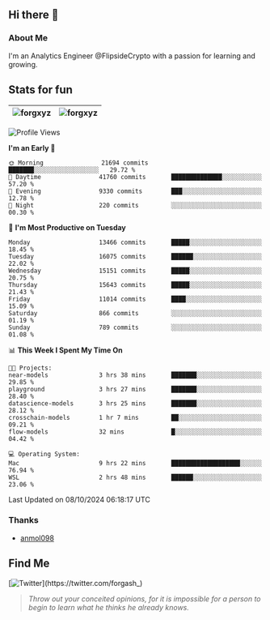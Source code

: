 ## Hi there 👋

### About Me

I'm an Analytics Engineer @FlipsideCrypto with a passion for learning and growing.
  
## Stats for fun

| <img align="center" src="https://github-readme-streak-stats.herokuapp.com/?user=forgxyz&theme=tokyonight" alt="forgxyz" /> | <img align="center" src="https://github-readme-stats.vercel.app/api?username=forgxyz&theme=tokyonight&show_icons=true" alt="forgxyz" /> |
| ------------- |------------- |


<!--START_SECTION:waka-->
![Profile Views](http://img.shields.io/badge/Profile%20Views-0-blue)

**I'm an Early 🐤** 

```text
🌞 Morning                21694 commits       ███████░░░░░░░░░░░░░░░░░░   29.72 % 
🌆 Daytime                41760 commits       ██████████████░░░░░░░░░░░   57.20 % 
🌃 Evening                9330 commits        ███░░░░░░░░░░░░░░░░░░░░░░   12.78 % 
🌙 Night                  220 commits         ░░░░░░░░░░░░░░░░░░░░░░░░░   00.30 % 
```
📅 **I'm Most Productive on Tuesday** 

```text
Monday                   13466 commits       █████░░░░░░░░░░░░░░░░░░░░   18.45 % 
Tuesday                  16075 commits       ██████░░░░░░░░░░░░░░░░░░░   22.02 % 
Wednesday                15151 commits       █████░░░░░░░░░░░░░░░░░░░░   20.75 % 
Thursday                 15643 commits       █████░░░░░░░░░░░░░░░░░░░░   21.43 % 
Friday                   11014 commits       ████░░░░░░░░░░░░░░░░░░░░░   15.09 % 
Saturday                 866 commits         ░░░░░░░░░░░░░░░░░░░░░░░░░   01.19 % 
Sunday                   789 commits         ░░░░░░░░░░░░░░░░░░░░░░░░░   01.08 % 
```


📊 **This Week I Spent My Time On** 

```text
🐱‍💻 Projects: 
near-models              3 hrs 38 mins       ███████░░░░░░░░░░░░░░░░░░   29.85 % 
playground               3 hrs 27 mins       ███████░░░░░░░░░░░░░░░░░░   28.40 % 
datascience-models       3 hrs 25 mins       ███████░░░░░░░░░░░░░░░░░░   28.12 % 
crosschain-models        1 hr 7 mins         ██░░░░░░░░░░░░░░░░░░░░░░░   09.21 % 
flow-models              32 mins             █░░░░░░░░░░░░░░░░░░░░░░░░   04.42 % 

💻 Operating System: 
Mac                      9 hrs 22 mins       ███████████████████░░░░░░   76.94 % 
WSL                      2 hrs 48 mins       ██████░░░░░░░░░░░░░░░░░░░   23.06 % 
```


 Last Updated on 08/10/2024 06:18:17 UTC
<!--END_SECTION:waka-->

### Thanks
 - [anmol098](https://github.com/anmol098/waka-readme-stats/)
  
## Find Me
[![Twitter](https://img.shields.io/twitter/url/https/twitter.com/forgash_.svg?style=social&label=Follow%20%40forgash_)](https://twitter.com/forgash_)


> *Throw out your conceited opinions, for it is impossible for a person to begin to learn what he thinks he already knows.* 
